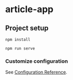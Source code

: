 # article-app

## Project setup
```
npm install

npm run serve
```

### Customize configuration
See [Configuration Reference](https://cli.vuejs.org/config/).
